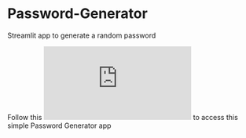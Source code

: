 # Password-Generator
Streamlit app to generate a random password

Follow this !['link'](https://share.streamlit.io/jlifferth/password-generator/main/main.py) to access this simple Password Generator app
